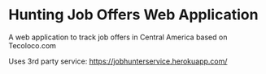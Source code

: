 # Hunting Job Offers Web Application
A web application to track job offers in Central America based on Tecoloco.com

Uses 3rd party service: https://jobhunterservice.herokuapp.com/
